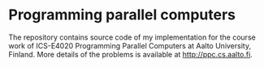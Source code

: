 # Programming parallel computers

The repository contains source code of my implementation for the course work of
ICS-E4020 Programming Parallel Computers at Aalto University, Finland. More
details of the problems is available at http://ppc.cs.aalto.fi.
